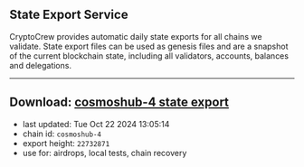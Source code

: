 ## State Export Service
CryptoCrew provides automatic daily state exports for all chains we validate. State export files can be used as genesis files and are a snapshot of the current blockchain state, including all validators, accounts, balances and delegations.

---
**Download: [cosmoshub-4 state export](https://dl-eu2.ccvalidators.com/SERVICE/cosmoshub/cosmoshub-4_export_22732871.json)**
---

- last updated: Tue Oct 22 2024 13:05:14
- chain id: `cosmoshub-4`
- export height: `22732871`
- use for: airdrops, local tests, chain recovery
